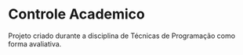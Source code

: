 # Controle Academico
 Projeto criado durante a disciplina de Técnicas de Programação como forma avaliativa.
